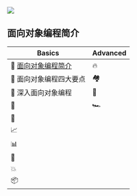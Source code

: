 ![](http://progressed.io/bar/10?title=completed)

## 面向对象编程简介

|Basics|Advanced|
|-|-|
|📓 [面向对象编程简介](https://github.com/fishhello/learn/blob/master/object-orientedProgramming/%E9%9D%A2%E5%90%91%E5%AF%B9%E8%B1%A1%E7%BC%96%E7%A8%8B%E7%AE%80%E4%BB%8B.md)|🔥|
|🐍 面向对象编程四大要点|🏘️|
|🔢 深入面向对象编程|🤷|
|🍒|🏎️|
|🐼||
|📈||
|📊||
|🌳||
|💥||
|📦||
